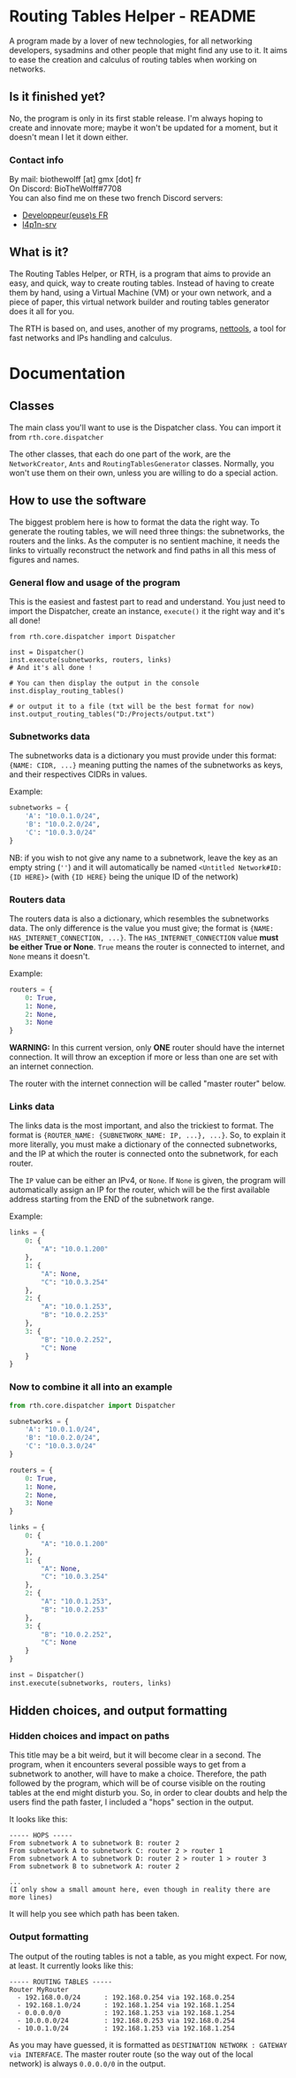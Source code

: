 # Routing Tables Helper - README

A program made by a lover of new technologies, for all networking developers, sysadmins and other people that might find any
use to it.
It aims to ease the creation and calculus of routing tables when working on networks.

## Is it finished yet?

No, the program is only in its first stable release. I'm always hoping to create and innovate more; maybe it won't be
updated for a moment, but it doesn't mean I let it down either.

### Contact info
By mail: biothewolff [at] gmx [dot] fr\
On Discord: BioTheWolff#7708\
You can also find me on these two french Discord servers:
- [Developpeur(euse)s FR](https://discord.gg/8d4ACG5)
- [l4p1n-srv](https://discord.gg/awbUQe4)

## What is it?

The Routing Tables Helper, or RTH, is a program that aims to provide an easy, and quick, way to create routing
tables. Instead of having to create them by hand, using a Virtual Machine (VM) or your own network, and a piece of paper,
this virtual network builder and routing tables generator does it all for you.

The RTH is based on, and uses, another of my programs, [nettools](https://github.com/BioTheWolff/NetTools), a tool for fast networks
and IPs handling and calculus.

# Documentation

## Classes

The main class you'll want to use is the Dispatcher class. You can import it from `rth.core.dispatcher`

The other classes, that each do one part of the work, are the `NetworkCreator`, `Ants` and `RoutingTablesGenerator` classes.
Normally, you won't use them on their own, unless you are willing to do a special action.

## How to use the software

The biggest problem here is how to format the data the right way. 
To generate the routing tables, we will need three things: the subnetworks, the routers and the links. As the computer is no
sentient machine, it needs the links to virtually reconstruct the network and find paths in all this mess of figures and names.

### General flow and usage of the program

This is the easiest and fastest part to read and understand.
You just need to import the Dispatcher, create an instance, `execute()` it the right way and it's all done!

```ignorelang
from rth.core.dispatcher import Dispatcher

inst = Dispatcher()
inst.execute(subnetworks, routers, links)
# And it's all done !

# You can then display the output in the console
inst.display_routing_tables()

# or output it to a file (txt will be the best format for now)
inst.output_routing_tables("D:/Projects/output.txt")
```

### Subnetworks data

The subnetworks data is a dictionary you must provide under this format: `{NAME: CIDR, ...}` meaning putting the names of 
the subnetworks as keys, and their respectives CIDRs in values.

Example: 
```python
subnetworks = {
    'A': "10.0.1.0/24",
    'B': "10.0.2.0/24",
    'C': "10.0.3.0/24"
}
```

NB: if you wish to not give any name to a subnetwork, leave the key as an empty string (`''`) and it will automatically be 
named `<Untitled Network#ID:{ID HERE}>` (with `{ID HERE}` being the unique ID of the network)

### Routers data

The routers data is also a dictionary, which resembles the subnetworks data. The only difference is the value you must give;
the format is `{NAME: HAS_INTERNET_CONNECTION, ...}`. The `HAS_INTERNET_CONNECTION` value **must be either True or None**.
`True` means the router is connected to internet, and `None` means it doesn't.

Example:
```python
routers = {
    0: True,
    1: None,
    2: None,
    3: None
}
``` 

**WARNING:** In this current version, only **ONE** router should have the internet connection. It will throw an exception if
more or less than one are set with an internet connection.

The router with the internet connection will be called "master router" below.

### Links data

The links data is the most important, and also the trickiest to format. The format is
`{ROUTER_NAME: {SUBNETWORK_NAME: IP, ...}, ...}`. So, to explain it more literally, you must make a dictionary of the 
connected subnetworks, and the IP at which the router is connected onto the subnetwork, for each router.

The `IP` value can be either an IPv4, or `None`. If `None` is given, the program will automatically assign an IP for the router,
which will be the first available address starting from the END of the subnetwork range.

Example:
```python
links = {
    0: {
        "A": "10.0.1.200"
    },
    1: {
        "A": None,
        "C": "10.0.3.254"
    },
    2: {
        "A": "10.0.1.253",
        "B": "10.0.2.253"
    },
    3: {
        "B": "10.0.2.252",
        "C": None
    }
}
```

### Now to combine it all into an example

```python
from rth.core.dispatcher import Dispatcher

subnetworks = {
    'A': "10.0.1.0/24",
    'B': "10.0.2.0/24",
    'C': "10.0.3.0/24"
}

routers = {
    0: True,
    1: None,
    2: None,
    3: None
}

links = {
    0: {
        "A": "10.0.1.200"
    },
    1: {
        "A": None,
        "C": "10.0.3.254"
    },
    2: {
        "A": "10.0.1.253",
        "B": "10.0.2.253"
    },
    3: {
        "B": "10.0.2.252",
        "C": None
    }
}

inst = Dispatcher()
inst.execute(subnetworks, routers, links)
```

## Hidden choices, and output formatting

### Hidden choices and impact on paths

This title may be a bit weird, but it will become clear in a second. The program, when it encounters several possible ways
to get from a subnetwork to another, will have to make a choice. Therefore, the path followed by the program, which will be 
of course visible on the routing tables at the end might disturb you. So, in order to clear doubts and help the users find the
path faster, I included a "hops" section in the output.

It looks like this:
```ignorelang
----- HOPS -----
From subnetwork A to subnetwork B: router 2
From subnetwork A to subnetwork C: router 2 > router 1
From subnetwork A to subnetwork D: router 2 > router 1 > router 3
From subnetwork B to subnetwork A: router 2

...
(I only show a small amount here, even though in reality there are more lines)
```

It will help you see which path has been taken.

### Output formatting

The output of the routing tables is not a table, as you might expect. For now, at least.
It currently looks like this:

```ignorelang
----- ROUTING TABLES -----
Router MyRouter
  - 192.168.0.0/24      : 192.168.0.254 via 192.168.0.254
  - 192.168.1.0/24      : 192.168.1.254 via 192.168.1.254
  - 0.0.0.0/0           : 192.168.1.253 via 192.168.1.254
  - 10.0.0.0/24         : 192.168.0.253 via 192.168.0.254
  - 10.0.1.0/24         : 192.168.1.253 via 192.168.1.254
```

As you may have guessed, it is formatted as `DESTINATION NETWORK : GATEWAY via INTERFACE`. The master router route
(so the way out of the local network) is always `0.0.0.0/0` in the output.